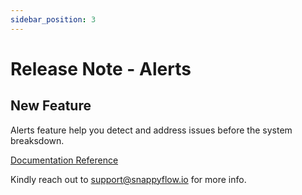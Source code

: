 ```yaml
---
sidebar_position: 3 
---
```

# Release Note - Alerts
## New Feature

Alerts feature help you detect and address issues before the system breaksdown.

[Documentation Reference](/docs/Alerts_notifications/getting_started)

Kindly reach out to [support@snappyflow.io](mailto:support@snappyflow.io) for more info.
